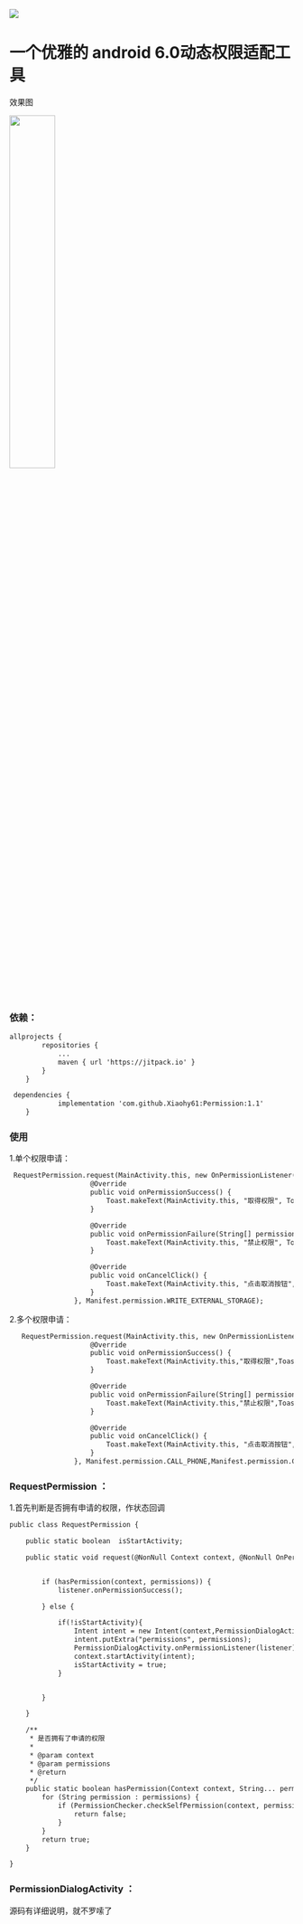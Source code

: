 [![](https://jitpack.io/v/Xiaohy61/Permission.svg)](https://jitpack.io/#Xiaohy61/Permission)
# 一个优雅的 android 6.0动态权限适配工具

效果图


<img width="40%" height="40%" src="https://img-blog.csdn.net/20180508153227302?watermark/2/text/aHR0cHM6Ly9ibG9nLmNzZG4ubmV0L3hoeTYx/font/5a6L5L2T/fontsize/400/fill/I0JBQkFCMA==/dissolve/70"/>



### 依赖：

``` xml
allprojects {
		repositories {
			...
			maven { url 'https://jitpack.io' }
		}
	}
```
``` xml
 dependencies {
	        implementation 'com.github.Xiaohy61:Permission:1.1'
	}

```

### 使用
1.单个权限申请：

```xml
 RequestPermission.request(MainActivity.this, new OnPermissionListener() {
                    @Override
                    public void onPermissionSuccess() {
                        Toast.makeText(MainActivity.this, "取得权限", Toast.LENGTH_SHORT).show();
                    }

                    @Override
                    public void onPermissionFailure(String[] permission) {
                        Toast.makeText(MainActivity.this, "禁止权限", Toast.LENGTH_SHORT).show();
                    }

                    @Override
                    public void onCancelClick() {
                        Toast.makeText(MainActivity.this, "点击取消按钮", Toast.LENGTH_SHORT).show();
                    }
                }, Manifest.permission.WRITE_EXTERNAL_STORAGE);
```
2.多个权限申请：
```xml
   RequestPermission.request(MainActivity.this, new OnPermissionListener() {
                    @Override
                    public void onPermissionSuccess() {
                        Toast.makeText(MainActivity.this,"取得权限",Toast.LENGTH_SHORT).show();
                    }

                    @Override
                    public void onPermissionFailure(String[] permission) {
                        Toast.makeText(MainActivity.this,"禁止权限",Toast.LENGTH_SHORT).show();
                    }

                    @Override
                    public void onCancelClick() {
                        Toast.makeText(MainActivity.this, "点击取消按钮", Toast.LENGTH_SHORT).show();
                    }
                }, Manifest.permission.CALL_PHONE,Manifest.permission.CAMERA);
```
### RequestPermission ：
1.首先判断是否拥有申请的权限，作状态回调
```xml
public class RequestPermission {

    public static boolean  isStartActivity;

    public static void request(@NonNull Context context, @NonNull OnPermissionListener listener, @NonNull String... permissions) {


        if (hasPermission(context, permissions)) {
            listener.onPermissionSuccess();

        } else {

            if(!isStartActivity){
                Intent intent = new Intent(context,PermissionDialogActivity.class);
                intent.putExtra("permissions", permissions);
                PermissionDialogActivity.onPermissionListener(listener);
                context.startActivity(intent);
                isStartActivity = true;
            }


        }

    }

    /**
     * 是否拥有了申请的权限
     *
     * @param context
     * @param permissions
     * @return
     */
    public static boolean hasPermission(Context context, String... permissions) {
        for (String permission : permissions) {
            if (PermissionChecker.checkSelfPermission(context, permission) != PackageManager.PERMISSION_GRANTED) {
                return false;
            }
        }
        return true;
    }

}

```
### PermissionDialogActivity ：
源码有详细说明，就不罗嗦了

